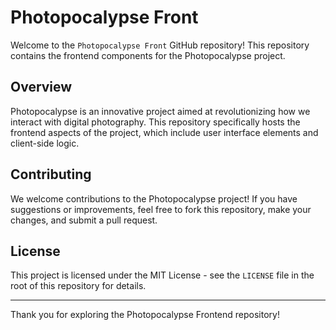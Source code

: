 
# Photopocalypse Front

Welcome to the `Photopocalypse Front` GitHub repository! This repository contains the frontend components for the Photopocalypse project.

## Overview

Photopocalypse is an innovative project aimed at revolutionizing how we interact with digital photography. This repository specifically hosts the frontend aspects of the project, which include user interface elements and client-side logic.

## Contributing

We welcome contributions to the Photopocalypse project! If you have suggestions or improvements, feel free to fork this repository, make your changes, and submit a pull request.

## License

This project is licensed under the MIT License - see the `LICENSE` file in the root of this repository for details.

---

Thank you for exploring the Photopocalypse Frontend repository!

